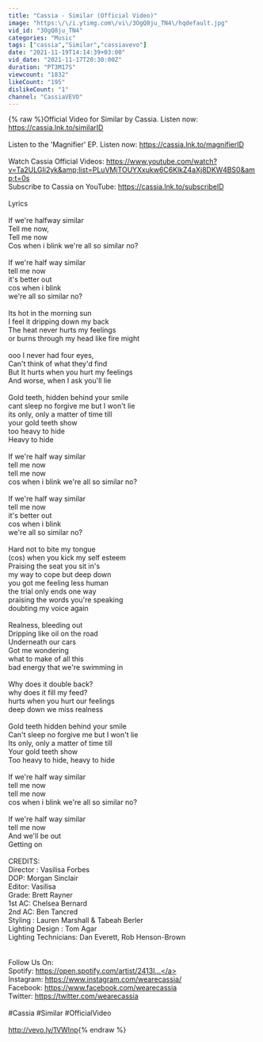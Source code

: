 ```yaml
---
title: "Cassia - Similar (Official Video)"
image: "https:\/\/i.ytimg.com\/vi\/3OgQ8ju_TN4\/hqdefault.jpg"
vid_id: "3OgQ8ju_TN4"
categories: "Music"
tags: ["cassia","Similar","cassiavevo"]
date: "2021-11-19T14:14:39+03:00"
vid_date: "2021-11-17T20:30:00Z"
duration: "PT3M17S"
viewcount: "1832"
likeCount: "195"
dislikeCount: "1"
channel: "CassiaVEVO"
---
```

{% raw %}Official Video for Similar by Cassia. Listen now: <a rel="nofollow" target="blank" href="https://cassia.lnk.to/similarID">https://cassia.lnk.to/similarID</a><br /><br />Listen to the 'Magnifier' EP. Listen now: <a rel="nofollow" target="blank" href="https://cassia.lnk.to/magnifierID">https://cassia.lnk.to/magnifierID</a><br /><br />Watch Cassia Official Videos: <a rel="nofollow" target="blank" href="https://www.youtube.com/watch?v=Ta2ULGIi2yk&amp;list=PLuVMjTOUYXxukw6C6KlkZ4aXj8DKW4BS0&amp;t=0s">https://www.youtube.com/watch?v=Ta2ULGIi2yk&amp;list=PLuVMjTOUYXxukw6C6KlkZ4aXj8DKW4BS0&amp;t=0s</a><br />Subscribe to Cassia on YouTube:  <a rel="nofollow" target="blank" href="https://cassia.lnk.to/subscribeID">https://cassia.lnk.to/subscribeID</a><br /><br />Lyrics<br /><br />If we're halfway similar <br />Tell me now, <br />Tell me now <br />Cos when i blink we're all so similar no? <br /><br />If we're half way similar <br />tell me now <br />it's better out <br />cos when i blink <br />we're all so similar no? <br /><br />Its hot in the morning sun <br />I feel it dripping down my back <br />The heat never hurts my feelings <br />or burns through my head like fire might<br /><br />ooo I never had four eyes, <br />Can't think of what they'd find<br />But It hurts when you hurt my feelings <br />And worse, when I ask you'll lie<br /><br />Gold teeth, hidden behind your smile<br />cant sleep no forgive me but I won't lie<br />its only, only a matter of time till<br />your gold teeth show<br />too heavy to hide<br />Heavy to hide<br /><br />If we're half way similar<br />tell me now <br />tell me now <br />cos when i blink we're all so similar no? <br /><br />If we're half way similar <br />tell me now <br />it's better out <br />cos when i blink <br />we're all so similar no? <br /><br />Hard not to bite my tongue <br />(cos) when you kick my self esteem<br />Praising the seat you sit in's<br />my way to cope but deep down <br />you got me feeling less human<br />the trial only ends one way <br />praising the words you're speaking<br />doubting my voice again<br /><br />Realness, bleeding out <br />Dripping like oil on the road <br />Underneath our cars <br />Got me wondering <br />what to make of all this <br />bad energy that we're swimming in <br /><br />Why does it double back?<br />why does it fill my feed? <br />hurts when you hurt our feelings <br />deep down we miss realness<br /><br />Gold teeth hidden behind your smile <br />Can't sleep no forgive me but I won't lie <br />Its only, only a matter of time till <br />Your gold teeth show <br />Too heavy to hide, heavy to hide <br /><br />If we're half way similar<br />tell me now <br />tell me now <br />cos when i blink we're all so similar no? <br /><br />If we're half way similar <br />tell me now <br />And we'll be out <br />Getting on<br /><br />CREDITS:<br />Director : Vasilisa Forbes<br />DOP: Morgan Sinclair<br />Editor: Vasilisa<br />Grade: Brett Rayner<br />1st AC: Chelsea Bernard <br />2nd AC: Ben Tancred<br />Styling : Lauren Marshall &amp; Tabeah Berler<br />Lighting Design : Tom Agar<br />Lighting Technicians: Dan Everett, Rob Henson-Brown<br /><br /><br />Follow Us On:<br />Spotify: <a rel="nofollow" target="blank" href="https://open.spotify.com/artist/2413I...">https://open.spotify.com/artist/2413I...</a><br />Instagram: <a rel="nofollow" target="blank" href="https://www.instagram.com/wearecassia/">https://www.instagram.com/wearecassia/</a><br />Facebook: <a rel="nofollow" target="blank" href="https://www.facebook.com/wearecassia">https://www.facebook.com/wearecassia</a><br />Twitter: <a rel="nofollow" target="blank" href="https://twitter.com/wearecassia">https://twitter.com/wearecassia</a><br /><br />#Cassia #Similar #OfficialVideo<br /><br /><a rel="nofollow" target="blank" href="http://vevo.ly/1VWInp">http://vevo.ly/1VWInp</a>{% endraw %}
